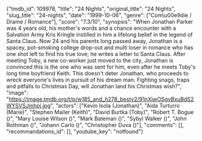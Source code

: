 {"tmdb_id": 109978, "title": "24 Nights", "original_title": "24 Nights", "slug_title": "24-nights", "date": "1999-10-06", "genre": ["Com\u00e9die / Drame / Romance"], "score": "7.3/10", "synopsis": "When Jonathan Parker was 4 years old, his mother's words and a chance encounter with a Salvation Army Kris Kringle instilled in him a lifelong belief in the legend of Santa Claus. Now 24 and his parents long passed away, Jonathan is a spacey, pot-smoking college drop-out and multi loser in romance who has one shot left to find his true love; he writes a letter to Santa Claus. After meeting Toby, a new co-worker just moved to the city, Jonathan is convinced this is the one who was sent for him, even after he meets Toby's long time boyfriend Keith. This doesn't deter Jonathan, who proceeds to wreck everyone's lives in pursuit of his dream man. Fighting snags, traps and pitfalls to Christmas Day, will Jonathan land his Christmas wish?", "image": "https://image.tmdb.org/t/p/w185_and_h278_bestv2/91nXiwOSgvBxuBdS2WYSVSJmhpj.jpg", "actors": ["Kevin Isola (Jonathan)", "Aida Turturro (Marie)", "Stephen Mailer (Keith)", "David Burtka (Toby)", "Robert T. Bogue ()", "Mary Louise Wilson ()", "Mark Bateman ()", "Sybyl Walker ()", "John Rothman ()", "Johann Carlo ()", "Christopher Duva ()"], "comments": [], "recommandations_id": [], "youtube_key": "notfound"}